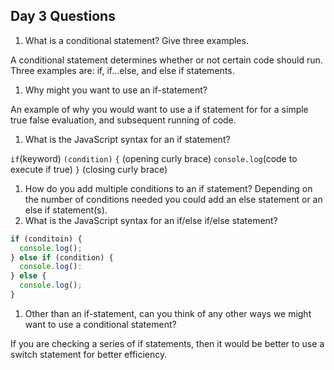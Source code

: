 ## Day 3 Questions

1. What is a conditional statement? Give three examples.

A conditional statement determines whether or not certain code should run. Three examples are: if, if...else, and else if statements.

1. Why might you want to use an if-statement?

An example of why you would want to use a if statement for for a simple true false evaluation, and subsequent running of code.

1. What is the JavaScript syntax for an if statement?

``if``(keyword) ``(condition)`` `{` (opening curly brace)
  `console.log`(code to execute if true)
`}` (closing curly brace)

1. How do you add multiple conditions to an if statement?
Depending on the number of conditions needed you could add an else statement or an else if statement(s).
1. What is the JavaScript syntax for an if/else if/else statement?

```JavaScript
if (conditoin) {
  console.log();
} else if (condition) {
  console.log():
} else {
  console.log();
}
```

1. Other than an if-statement, can you think of any other ways we might want to use a conditional statement?

If you are checking a series of if statements, then it would be better to use a switch statement for better efficiency.
